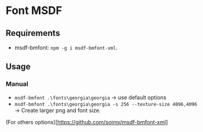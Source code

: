 # Font MSDF

## Requirements 
- msdf-bmfont: `npm -g i msdf-bmfont-xml`.

## Usage

### Manual

- `msdf-bmfont .\fonts\georgia\georgia` -> use default options
- `msdf-bmfont .\fonts\georgia\georgia -s 256 --texture-size 4096,4096` -> Create larger png and font size.

(For others options)[https://github.com/soimy/msdf-bmfont-xml]
